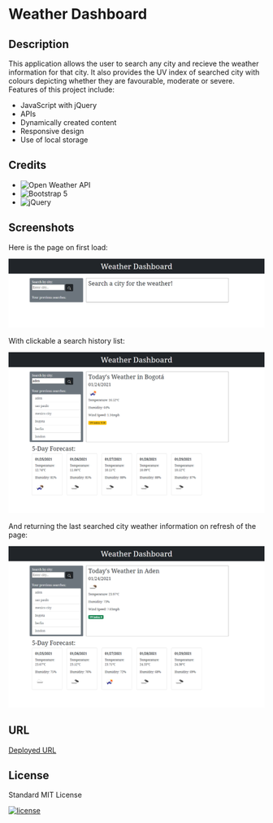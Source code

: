 # Weather Dashboard

## Description 

This application allows the user to search any city and recieve the weather information for that city. It also provides the UV index of searched city with colours depicting whether they are favourable, moderate or severe. Features of this project include:
* JavaScript with jQuery
* APIs
* Dynamically created content
* Responsive design
* Use of local storage

## Credits
* ![Open Weather API](https://openweathermap.org/api)
* ![Bootstrap 5](https://getbootstrap.com/docs/5.0/getting-started/introduction/)
* ![jQuery](https://jquery.com/)

## Screenshots

Here is the page on first load:

![on load](./Assets/Screenshots/weather-screenshot-3.png)

With clickable a search history list:

![on click](./Assets/Screenshots/weather-screenshot.png)

And returning the last searched city weather information on refresh of the page:

![refreshed](./Assets/Screenshots/weather-screenshot-2.png)

## URL

[Deployed URL](https://alishasaleh.github.io/weather-dashboard/)

## License

Standard MIT License

[![license](https://img.shields.io/github/license/DAVFoundation/captain-n3m0.svg?style=flat-square)](https://github.com/DAVFoundation/captain-n3m0/blob/master/LICENSE)
